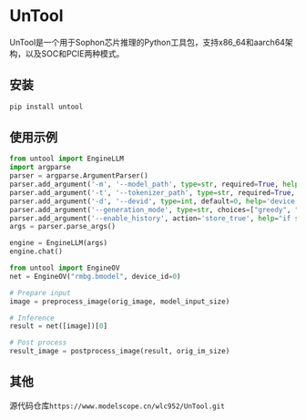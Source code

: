 # UnTool

UnTool是一个用于Sophon芯片推理的Python工具包，支持x86_64和aarch64架构，以及SOC和PCIE两种模式。

## 安装

```bash
pip install untool
```

## 使用示例

```python
from untool import EngineLLM
import argparse
parser = argparse.ArgumentParser()
parser.add_argument('-m', '--model_path', type=str, required=True, help='path to the bmodel file')
parser.add_argument('-t', '--tokenizer_path', type=str, required=True, help='path to the tokenizer file')
parser.add_argument('-d', '--devid', type=int, default=0, help='device ID to use')
parser.add_argument('--generation_mode', type=str, choices=["greedy", "penalty_sample"], default="greedy", help='mode for generating next token')
parser.add_argument('--enable_history', action='store_true', help="if set, enables storing of history memory")
args = parser.parse_args()

engine = EngineLLM(args)
engine.chat()
```

```python
from untool import EngineOV
net = EngineOV("rmbg.bmodel", device_id=0)

# Prepare input
image = preprocess_image(orig_image, model_input_size)

# Inference 
result = net([image])[0]

# Post process    
result_image = postprocess_image(result, orig_im_size)

```

## 其他
源代码仓库`https://www.modelscope.cn/wlc952/UnTool.git`